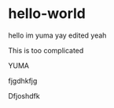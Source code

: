 # hello-world

hello 
im yuma 
yay
edited 
yeah

This is too complicated 

YUMA


fjgdhkfjg

Dfjoshdfk
